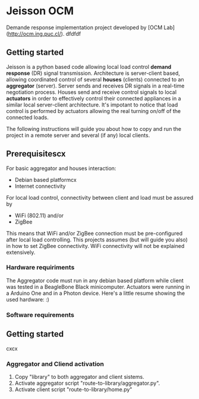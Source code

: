 # Jeisson OCM
Demande response implementation project developed by [OCM Lab] (http://ocm.ing.puc.cl/).
dfdfdf
## Getting started
Jeisson is a python based code allowing local load control **demand response** (DR) signal transmission. Architecture is server-client based, allowing coordinated control of several **houses** (clients) connected to an **aggregator** (server). Server sends and receives DR signals in a real-time negotiation process. Houses send and receive control signals to local **actuators** in order to effectively control their connected appliances in a similar local server-client architecture. It's impotant to notice that load control is performed by actuators allowing the real turning on/off of the connected loads.

The following instructions will guide you about how to copy and run the project in a remote server and several (if any) local clients.

## Prerequisitescx
For basic aggregator and houses interaction:
* Debian based platformcx
* Internet connectivity

For local load control, connectivity between client and load must be assured by 
* WiFi (802.11) and/or
* ZigBee

This means that WiFi and/or ZigBee connection must be pre-configured after local load controlling. This projects assumes (but will guide you also) in how to set ZigBee connectivity. WiFi connectivity will not be explained extensively.

### Hardware requiriments
The Aggregator code must run in any debian based platform while client was tested in a BeagleBone Black minicomputer. Actuators were running in a Arduino One and in a Photon device. Here's a little resume  showing the used hardware:
:)
### Software requirements


## Getting started

cxcx
### Aggregator and Cliend activation
1. Copy "library" to both aggregator and client sistems.
2. Activate aggregator script "route-to-library/aggregator.py".
3. Activate client script "route-to-library/home.py"


